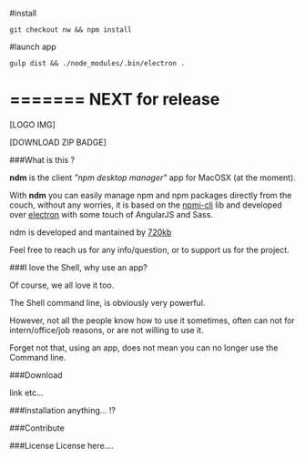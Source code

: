 #install

`git checkout nw && npm install`

#launch app

`gulp dist && ./node_modules/.bin/electron .`

=======
NEXT for release
=======

[LOGO IMG]

[DOWNLOAD ZIP BADGE]

###What is this ?

**ndm** is the client _"npm desktop manager"_ app for MacOSX (at the moment).

With **ndm** you can easily manage npm and npm packages directly from the couch, without any worries, it is based on the [npmi-cli](https://github.com/npm/npmi-cli) lib and developed over [electron](https://github.com/electron/electron) with some touch of AngularJS and Sass.

ndm is developed and mantained by [720kb](http://720kb.net)

Feel free to reach us for any info/question, or to support us for the project.

###I love the Shell, why use an app?

Of course, we all love it too.

The Shell command line, is obviously very powerful.

However, not all the people know how to use it sometimes, often can not for intern/office/job reasons, or are not willing to use it.

Forget not that, using an app, does not mean you can no longer use the Command line.

###Download

link etc...

###Installation
anything... !?

###Contribute

###License
License here....